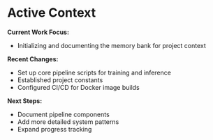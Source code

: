 # Active Context

**Current Work Focus:**
- Initializing and documenting the memory bank for project context

**Recent Changes:**
- Set up core pipeline scripts for training and inference
- Established project constants
- Configured CI/CD for Docker image builds

**Next Steps:**
- Document pipeline components
- Add more detailed system patterns
- Expand progress tracking 